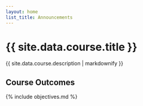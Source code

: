 ```yaml
---
layout: home
list_title: Announcements
---
```


# {{ site.data.course.title }}

{{ site.data.course.description | markdownify }}

## Course Outcomes

{% include objectives.md %}
